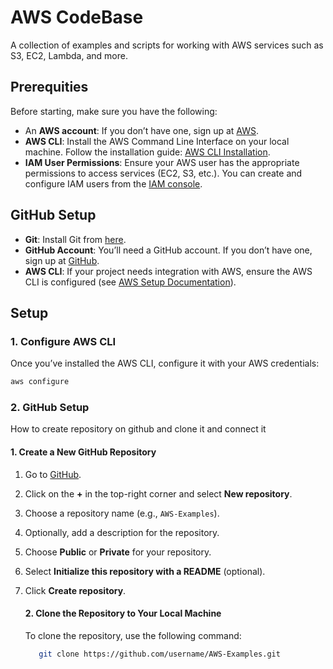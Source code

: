 # AWS CodeBase
   A collection of examples and scripts for working with AWS services such as S3, EC2, Lambda, and more.

## Prerequities
   Before starting, make sure you have the following:
   - An **AWS account**: If you don’t have one, sign up at [AWS](https://aws.amazon.com/).
   - **AWS CLI**: Install the AWS Command Line Interface on your local machine. Follow the installation guide: [AWS CLI Installation](https://docs.aws.amazon.com/cli/latest/userguide/install-cliv2.html).
   - **IAM User Permissions**: Ensure your AWS user has the appropriate permissions to access services (EC2, S3, etc.). You can create and configure IAM users from the [IAM console](https://console.aws.amazon.com/iam/home).

   ## GitHub Setup
   - **Git**: Install Git from [here](https://git-scm.com/).
   - **GitHub Account**: You’ll need a GitHub account. If you don’t have one, sign up at [GitHub](https://github.com/).
   - **AWS CLI**: If your project needs integration with AWS, ensure the AWS CLI is configured (see [AWS Setup Documentation](#aws-setup-documentation)).

## Setup
   ### **1. Configure AWS CLI**
   Once you’ve installed the AWS CLI, configure it with your AWS credentials:
```bash
aws configure
```
   
   ### **2. GitHub Setup** 
   How to create repository on github and clone it and connect it
   #### 1. Create a New GitHub Repository

1. Go to [GitHub](https://github.com/).
2. Click on the **+** in the top-right corner and select **New repository**.
3. Choose a repository name (e.g., `AWS-Examples`).
4. Optionally, add a description for the repository.
5. Choose **Public** or **Private** for your repository.
6. Select **Initialize this repository with a README** (optional).
7. Click **Create repository**.

   #### **2. Clone the Repository to Your Local Machine**
   To clone the repository, use the following command:
   ```bash
      git clone https://github.com/username/AWS-Examples.git
      ```
